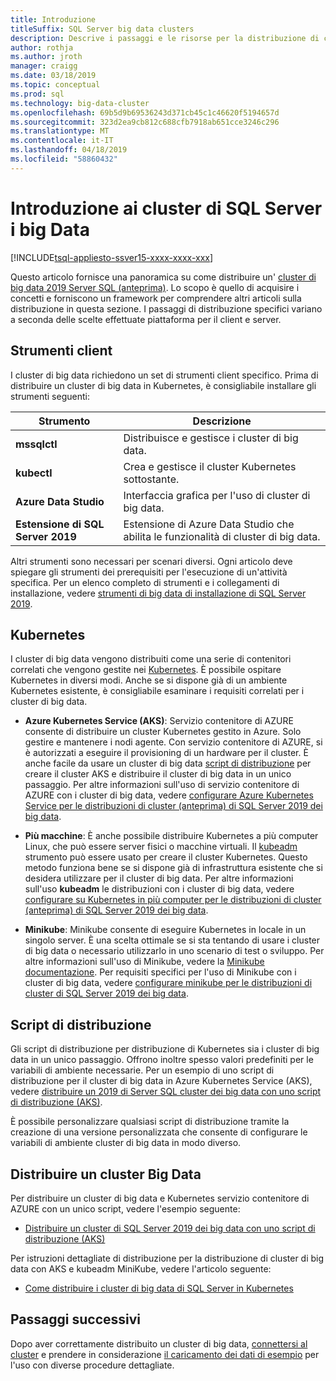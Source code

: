 ```yaml
---
title: Introduzione
titleSuffix: SQL Server big data clusters
description: Descrive i passaggi e le risorse per la distribuzione di cluster di big data 2019 Server SQL (anteprima).
author: rothja
ms.author: jroth
manager: craigg
ms.date: 03/18/2019
ms.topic: conceptual
ms.prod: sql
ms.technology: big-data-cluster
ms.openlocfilehash: 69b5d9b69536243d371cb45c1c46620f5194657d
ms.sourcegitcommit: 323d2ea9cb812c688cfb7918ab651cce3246c296
ms.translationtype: MT
ms.contentlocale: it-IT
ms.lasthandoff: 04/18/2019
ms.locfileid: "58860432"
---
```

# <a name="get-started-with-sql-server-big-data-clusters"></a>Introduzione ai cluster di SQL Server i big Data

[!INCLUDE[tsql-appliesto-ssver15-xxxx-xxxx-xxx](../includes/tsql-appliesto-ssver15-xxxx-xxxx-xxx.md)]

Questo articolo fornisce una panoramica su come distribuire un' [cluster di big data 2019 Server SQL (anteprima)](big-data-cluster-overview.md). Lo scopo è quello di acquisire i concetti e forniscono un framework per comprendere altri articoli sulla distribuzione in questa sezione. I passaggi di distribuzione specifici variano a seconda delle scelte effettuate piattaforma per il client e server.

## <a id="tools"></a> Strumenti client

I cluster di big data richiedono un set di strumenti client specifico. Prima di distribuire un cluster di big data in Kubernetes, è consigliabile installare gli strumenti seguenti:

| Strumento | Descrizione |
|---|---|
| **mssqlctl** | Distribuisce e gestisce i cluster di big data. |
| **kubectl** | Crea e gestisce il cluster Kubernetes sottostante. |
| **Azure Data Studio** | Interfaccia grafica per l'uso di cluster di big data. |
| **Estensione di SQL Server 2019** | Estensione di Azure Data Studio che abilita le funzionalità di cluster di big data. |

Altri strumenti sono necessari per scenari diversi. Ogni articolo deve spiegare gli strumenti dei prerequisiti per l'esecuzione di un'attività specifica. Per un elenco completo di strumenti e i collegamenti di installazione, vedere [strumenti di big data di installazione di SQL Server 2019](deploy-big-data-tools.md).

## <a name="kubernetes"></a>Kubernetes

I cluster di big data vengono distribuiti come una serie di contenitori correlati che vengono gestite nei [Kubernetes](https://kubernetes.io/docs/home). È possibile ospitare Kubernetes in diversi modi. Anche se si dispone già di un ambiente Kubernetes esistente, è consigliabile esaminare i requisiti correlati per i cluster di big data.

- **Azure Kubernetes Service (AKS)**: Servizio contenitore di AZURE consente di distribuire un cluster Kubernetes gestito in Azure. Solo gestire e mantenere i nodi agente. Con servizio contenitore di AZURE, si è autorizzati a eseguire il provisioning di un hardware per il cluster. È anche facile da usare un cluster di big data [script di distribuzione](quickstart-big-data-cluster-deploy.md) per creare il cluster AKS e distribuire il cluster di big data in un unico passaggio. Per altre informazioni sull'uso di servizio contenitore di AZURE con i cluster di big data, vedere [configurare Azure Kubernetes Service per le distribuzioni di cluster (anteprima) di SQL Server 2019 dei big data](deploy-on-aks.md).

- **Più macchine**: È anche possibile distribuire Kubernetes a più computer Linux, che può essere server fisici o macchine virtuali. Il [kubeadm](https://kubernetes.io/docs/setup/independent/create-cluster-kubeadm/) strumento può essere usato per creare il cluster Kubernetes. Questo metodo funziona bene se si dispone già di infrastruttura esistente che si desidera utilizzare per il cluster di big data. Per altre informazioni sull'uso **kubeadm** le distribuzioni con i cluster di big data, vedere [configurare su Kubernetes in più computer per le distribuzioni di cluster (anteprima) di SQL Server 2019 dei big data](deploy-with-kubeadm.md).

- **Minikube**: Minikube consente di eseguire Kubernetes in locale in un singolo server. È una scelta ottimale se si sta tentando di usare i cluster di big data o necessario utilizzarlo in uno scenario di test o sviluppo. Per altre informazioni sull'uso di Minikube, vedere la [Minikube documentazione](https://kubernetes.io/docs/setup/minikube/). Per requisiti specifici per l'uso di Minikube con i cluster di big data, vedere [configurare minikube per le distribuzioni di cluster di SQL Server 2019 dei big data](deploy-on-minikube.md).

## <a name="deployment-scripts"></a>Script di distribuzione

Gli script di distribuzione per distribuzione di Kubernetes sia i cluster di big data in un unico passaggio. Offrono inoltre spesso valori predefiniti per le variabili di ambiente necessarie. Per un esempio di uno script di distribuzione per il cluster di big data in Azure Kubernetes Service (AKS), vedere [distribuire un 2019 di Server SQL cluster dei big data con uno script di distribuzione (AKS)](quickstart-big-data-cluster-deploy.md).

È possibile personalizzare qualsiasi script di distribuzione tramite la creazione di una versione personalizzata che consente di configurare le variabili di ambiente cluster di big data in modo diverso.

## <a name="deploy-a-big-data-cluster"></a>Distribuire un cluster Big Data

Per distribuire un cluster di big data e Kubernetes servizio contenitore di AZURE con un unico script, vedere l'esempio seguente:

- [Distribuire un cluster di SQL Server 2019 dei big data con uno script di distribuzione (AKS)](quickstart-big-data-cluster-deploy.md)

Per istruzioni dettagliate di distribuzione per la distribuzione di cluster di big data con AKS e kubeadm MiniKube, vedere l'articolo seguente:

- [Come distribuire i cluster di big data di SQL Server in Kubernetes](deployment-guidance.md)

## <a name="next-steps"></a>Passaggi successivi

Dopo aver correttamente distribuito un cluster di big data, [connettersi al cluster](connect-to-big-data-cluster.md) e prendere in considerazione [il caricamento dei dati di esempio](tutorial-load-sample-data.md) per l'uso con diverse procedure dettagliate.
